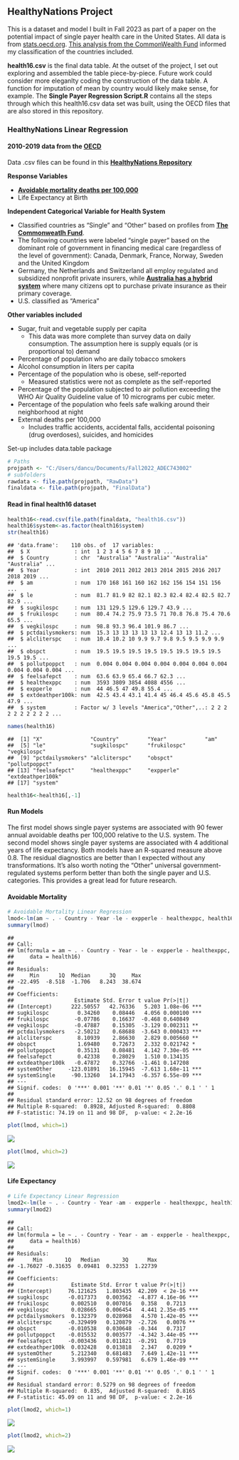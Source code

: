 ## HealthyNations Project
This is a dataset and model I built in Fall 2023 as part of a paper on the potential impact of single payer health care in the United States. All data is from [stats.oecd.org](https://stats.oecd.org/). [This analysis  from the CommonWealth Fund](https://www.commonwealthfund.org/publications/2019/apr/considering-single-payer-proposals-lessons-from-abroad) informed my classification of the countries included. 

**health16.csv** is the final data table. At the outset of the project, I set out exploring and assembled the table piece-by-piece. Future work could consider more eleganlty coding the construction of the data table. A function for imputation of mean by country would likely make sense, for example. The **Single Payer Regression Script.R** contains all the steps through which this health16.csv data set was built, using the OECD files that are also stored in this repository.

### HealthyNations Linear Regression 

#### **2010-2019 data from the [OECD](https://stats.oecd.org/)**

Data .csv files can be found in this [**HealthyNations Repository**](https://github.com/DanielCusick/HealthyNations)

**Response Variables**

-   [**Avoidable mortality deaths per
    100,000**](https://www.oecd-ilibrary.org/sites/3b4fdbf2-en/index.html?itemId=/content/component/3b4fdbf2-en)
-   Life Expectancy at Birth

**Independent Categorical Variable for Health System**

-   Classified countries as “Single” and “Other” based on profiles from
    [**The Commonweatlh
    Fund**](https://www.commonwealthfund.org/publications/2019/apr/considering-single-payer-proposals-lessons-from-abroad).
-   The following countries were labeled “single payer” based on the
    dominant role of government in financing medical care (regardless of
    the level of government): Canada, Denmark, France, Norway, Sweden
    and the United Kingdom
-   Germany, the Netherlands and Switzerland all employ regulated and
    subsidized nonprofit private insurers, while [**Australia has a
    hybrid
    system**](https://www.pbs.org/video/the-best-health-care-1599164339/)
    where many citizens opt to purchase private insurance as their
    primary coverage.
-   U.S. classified as “America”

**Other variables included**

-   Sugar, fruit and vegetable supply per capita
    -   This data was more complete than survey data on daily
        consumption. The assumption here is supply equals (or is
        proportional to) demand
-   Percentage of population who are daily tobacco smokers
-   Alcohol consumption in liters per capita
-   Percentage of the population who is obese, self-reported
    -   Measured statistics were not as complete as the self-reported
-   Percentage of the population subjected to air pollution exceeding
    the WHO Air Quality Guideline value of 10 micrograms per cubic
    meter.
-   Percentage of the population who feels safe walking around their
    neighborhood at night
-   External deaths per 100,000
    -   Includes traffic accidents, accidental falls, accidental
        poisoning (drug overdoses), suicides, and homicides

Set-up includes data.table package

``` r
# Paths
projpath <- "C:/Users/dancu/Documents/Fall2022_ADEC743002"
# subfolders
rawdata <- file.path(projpath, "RawData")
finaldata <- file.path(projpath, "FinalData")
```

#### **Read in final health16 dataset**

``` r
health16<-read.csv(file.path(finaldata, "health16.csv"))
health16$system<-as.factor(health16$system)
str(health16)
```

    ## 'data.frame':    110 obs. of  17 variables:
    ##  $ X              : int  1 2 3 4 5 6 7 8 9 10 ...
    ##  $ Country        : chr  "Australia" "Australia" "Australia" "Australia" ...
    ##  $ Year           : int  2010 2011 2012 2013 2014 2015 2016 2017 2018 2019 ...
    ##  $ am             : num  170 168 161 160 162 162 156 154 151 156 ...
    ##  $ le             : num  81.7 81.9 82 82.1 82.3 82.4 82.4 82.5 82.7 82.9 ...
    ##  $ sugkilospc     : num  131 129.5 129.6 129.7 43.9 ...
    ##  $ frukilospc     : num  80.4 74.2 75.9 73.5 71 70.8 76.8 75.4 70.6 65.5 ...
    ##  $ vegkilospc     : num  98.8 93.3 96.4 101.9 86.7 ...
    ##  $ pctdailysmokers: num  15.3 13 13 13 13 13 12.4 13 13 11.2 ...
    ##  $ alcliterspc    : num  10.4 10.2 10 9.9 9.7 9.8 9.5 9.5 9.9 9.9 ...
    ##  $ obspct         : num  19.5 19.5 19.5 19.5 19.5 19.5 19.5 19.5 19.5 19.5 ...
    ##  $ pollutpoppct   : num  0.004 0.004 0.004 0.004 0.004 0.004 0.004 0.004 0.004 0.004 ...
    ##  $ feelsafepct    : num  63.6 63.9 65.4 66.7 62.3 ...
    ##  $ healthexppc    : num  3593 3809 3854 4088 4556 ...
    ##  $ expperle       : num  44 46.5 47 49.8 55.4 ...
    ##  $ extdeathper100k: num  42.5 43.4 43.1 41.4 45 46.4 45.6 45.8 45.5 47.9 ...
    ##  $ system         : Factor w/ 3 levels "America","Other",..: 2 2 2 2 2 2 2 2 2 2 ...

``` r
names(health16)
```

    ##  [1] "X"               "Country"         "Year"            "am"             
    ##  [5] "le"              "sugkilospc"      "frukilospc"      "vegkilospc"     
    ##  [9] "pctdailysmokers" "alcliterspc"     "obspct"          "pollutpoppct"   
    ## [13] "feelsafepct"     "healthexppc"     "expperle"        "extdeathper100k"
    ## [17] "system"

``` r
health16<-health16[,-1]
```

#### **Run Models**

The first model shows single payer systems are associated with 90 fewer
annual avoidable deaths per 100,000 relative to the U.S. system. The
second model shows single payer systems are associated with 4 additional
years of life expectancy. Both models have an R-squared measure above
0.8. The residual diagnostics are better than I expected without any
transformations. It’s also worth noting the “Other” universal
government-regulated systems perform better than both the single payer
and U.S. categories. This provides a great lead for future research.

#### **Avoidable Mortality**

``` r
# Avoidable Mortality Linear Regression
lmod<-lm(am ~ . - Country - Year -le - expperle - healthexppc, health16)
summary(lmod)
```

    ## 
    ## Call:
    ## lm(formula = am ~ . - Country - Year - le - expperle - healthexppc, 
    ##     data = health16)
    ## 
    ## Residuals:
    ##     Min      1Q  Median      3Q     Max 
    ## -22.495  -8.518  -1.706   8.243  38.674 
    ## 
    ## Coefficients:
    ##                   Estimate Std. Error t value Pr(>|t|)    
    ## (Intercept)      222.50557   42.76336   5.203 1.08e-06 ***
    ## sugkilospc         0.34260    0.08446   4.056 0.000100 ***
    ## frukilospc        -0.07786    0.16637  -0.468 0.640849    
    ## vegkilospc        -0.47887    0.15305  -3.129 0.002311 ** 
    ## pctdailysmokers   -2.50212    0.68688  -3.643 0.000433 ***
    ## alcliterspc        8.10939    2.86630   2.829 0.005660 ** 
    ## obspct             1.69480    0.72673   2.332 0.021742 *  
    ## pollutpoppct       0.35131    0.08481   4.142 7.30e-05 ***
    ## feelsafepct        0.42338    0.28029   1.510 0.134135    
    ## extdeathper100k   -0.47872    0.32766  -1.461 0.147208    
    ## systemOther     -123.01891   16.15945  -7.613 1.68e-11 ***
    ## systemSingle     -90.13260   14.17943  -6.357 6.55e-09 ***
    ## ---
    ## Signif. codes:  0 '***' 0.001 '**' 0.01 '*' 0.05 '.' 0.1 ' ' 1
    ## 
    ## Residual standard error: 12.52 on 98 degrees of freedom
    ## Multiple R-squared:  0.8928, Adjusted R-squared:  0.8808 
    ## F-statistic: 74.19 on 11 and 98 DF,  p-value: < 2.2e-16

``` r
plot(lmod, which=1)
```

![](HealthyNations_DC_files/figure-markdown_github/unnamed-chunk-4-1.png)

``` r
plot(lmod, which=2)
```

![](HealthyNations_DC_files/figure-markdown_github/unnamed-chunk-4-2.png)

#### **Life Expectancy**

``` r
# Life Expectancy Linear Regression
lmod2<-lm(le ~ . - Country - Year -am - expperle - healthexppc, health16)
summary(lmod2)
```

    ## 
    ## Call:
    ## lm(formula = le ~ . - Country - Year - am - expperle - healthexppc, 
    ##     data = health16)
    ## 
    ## Residuals:
    ##      Min       1Q   Median       3Q      Max 
    ## -1.76027 -0.31635  0.09481  0.32353  1.22739 
    ## 
    ## Coefficients:
    ##                  Estimate Std. Error t value Pr(>|t|)    
    ## (Intercept)     76.121625   1.803435  42.209  < 2e-16 ***
    ## sugkilospc      -0.017373   0.003562  -4.877 4.16e-06 ***
    ## frukilospc       0.002510   0.007016   0.358   0.7213    
    ## vegkilospc       0.028665   0.006454   4.441 2.35e-05 ***
    ## pctdailysmokers  0.132379   0.028968   4.570 1.42e-05 ***
    ## alcliterspc     -0.329499   0.120879  -2.726   0.0076 ** 
    ## obspct          -0.010538   0.030648  -0.344   0.7317    
    ## pollutpoppct    -0.015532   0.003577  -4.342 3.44e-05 ***
    ## feelsafepct     -0.003436   0.011821  -0.291   0.7719    
    ## extdeathper100k  0.032428   0.013818   2.347   0.0209 *  
    ## systemOther      5.212340   0.681483   7.649 1.42e-11 ***
    ## systemSingle     3.993997   0.597981   6.679 1.46e-09 ***
    ## ---
    ## Signif. codes:  0 '***' 0.001 '**' 0.01 '*' 0.05 '.' 0.1 ' ' 1
    ## 
    ## Residual standard error: 0.5279 on 98 degrees of freedom
    ## Multiple R-squared:  0.835,  Adjusted R-squared:  0.8165 
    ## F-statistic: 45.09 on 11 and 98 DF,  p-value: < 2.2e-16

``` r
plot(lmod2, which=1)
```

![](HealthyNations_DC_files/figure-markdown_github/unnamed-chunk-5-1.png)

``` r
plot(lmod2, which=2)
```

![](HealthyNations_DC_files/figure-markdown_github/unnamed-chunk-5-2.png)

